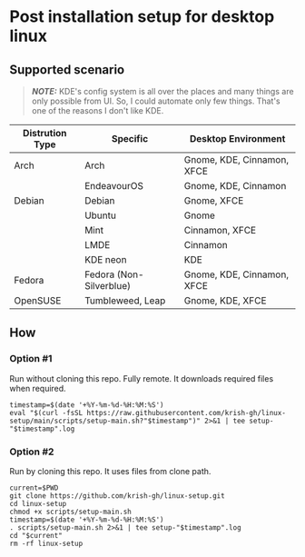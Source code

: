 # Post installation setup for desktop linux

## Supported scenario

> **_NOTE:_** KDE's config system is all over the places and many things are only possible from UI. So, I could automate only few things. That's one of the reasons I don't like KDE.

| Distrution Type | Specific                | Desktop Environment        |
| --------------- | ----------------------- | -------------------------- |
| Arch            | Arch                    | Gnome, KDE, Cinnamon, XFCE |
|                 | EndeavourOS             | Gnome, KDE, Cinnamon       |
| Debian          | Debian                  | Gnome, XFCE                |
|                 | Ubuntu                  | Gnome                      |
|                 | Mint                    | Cinnamon, XFCE             |
|                 | LMDE                    | Cinnamon                   |
|                 | KDE neon                | KDE                        |
| Fedora          | Fedora (Non-Silverblue) | Gnome, KDE, Cinnamon, XFCE |
| OpenSUSE        | Tumbleweed, Leap        | Gnome, KDE, XFCE           |

## How

### Option #1
Run without cloning this repo. Fully remote. It downloads required files when required.

```
timestamp=$(date '+%Y-%m-%d-%H:%M:%S') 
eval "$(curl -fsSL https://raw.githubusercontent.com/krish-gh/linux-setup/main/scripts/setup-main.sh?"$timestamp")" 2>&1 | tee setup-"$timestamp".log
```

### Option #2
Run by cloning this repo. It uses files from clone path.

```
current=$PWD
git clone https://github.com/krish-gh/linux-setup.git
cd linux-setup
chmod +x scripts/setup-main.sh
timestamp=$(date '+%Y-%m-%d-%H:%M:%S')
. scripts/setup-main.sh 2>&1 | tee setup-"$timestamp".log
cd "$current"
rm -rf linux-setup
```
